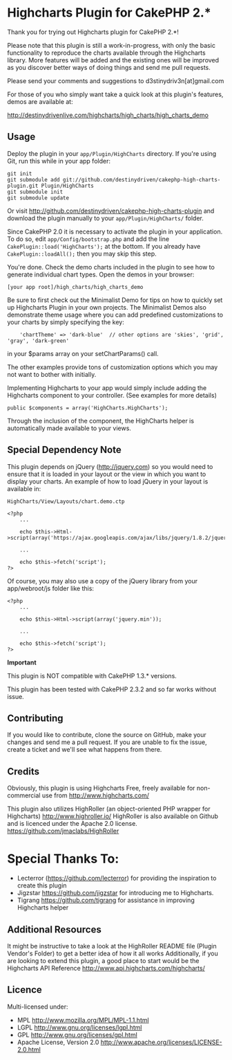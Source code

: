 # Highcharts Plugin for CakePHP 2.* #

Thank you for trying out Highcharts plugin for CakePHP 2.*!

Please note that this plugin is still a work-in-progress, with only the basic
functionality to reproduce the charts available through the Highcharts library.
More features will be added and the existing ones will be improved as you discover better ways of doing things and send me pull requests.

Please send your comments and suggestions to d3stinydriv3n[at]gmail.com

For those of you who simply want take a quick look at this plugin's features,  demos are available at:

<http://destinydrivenlive.com/highcharts/high_charts/high_charts_demo>

## Usage ##

Deploy the plugin in your `app/Plugin/HighCharts` directory. If you're using
Git, run this while in your app folder:

	git init
	git submodule add git://github.com/destinydriven/cakephp-high-charts-plugin.git Plugin/HighCharts
	git submodule init
	git submodule update

Or visit <http://github.com/destinydriven/cakephp-high-charts-plugin>
and download the plugin manually to your `app/Plugin/HighCharts/` folder.

Since CakePHP 2.0 it is necessary to activate the plugin in your application. To do so,
edit `app/Config/bootstrap.php` and add the line `CakePlugin::load('HighCharts');` at the
bottom. If you already have `CakePlugin::loadAll();` then you may skip this step.

You're done. Check the demo charts included in the plugin to see how to generate
individual chart types. Open the demos in your browser:

	[your app root]/high_charts/high_charts_demo

Be sure to first check out the Minimalist Demo for tips on how to quickly set up Highcharts Plugin in your own projects.
The Minimalist Demos also demonstrate theme usage where you can add predefined customizations to your charts by simply
specifying the key:

        'chartTheme' => 'dark-blue'  // other options are 'skies', 'grid', 'gray', 'dark-green'

in your $params array on your setChartParams() call.

The other examples provide tons of customization options which you may not want to bother with initially.

Implementing Highcharts to your app would simply include adding the Highcharts component to your controller. (See examples for more details)

	public $components = array('HighCharts.HighCharts');

Through the inclusion of the component, the HighCharts helper is automatically made available to your views.

## Special Dependency Note ##

This plugin depends on jQuery (<http://jquery.com>) so you would need to ensure that it is loaded in your layout or the
view in which you want to display your charts. An example of how to load jQuery in your layout is available in:

	HighCharts/View/Layouts/chart.demo.ctp

	<?php
		...

		echo $this->Html->script(array('https://ajax.googleapis.com/ajax/libs/jquery/1.8.2/jquery.min.js'));

		...

		echo $this->fetch('script');
	?>

Of course, you may also use a copy of the jQuery library from your app/webroot/js folder like this:

	<?php
		...

		echo $this->Html->script(array('jquery.min'));

		...

		echo $this->fetch('script');
	?>

**Important**

This plugin is NOT compatible with CakePHP 1.3.* versions.

This plugin has been tested with CakePHP 2.3.2 and so far works without issue.


## Contributing ##

If you would like to contribute, clone the source on GitHub, make your changes and send me a pull request.
If you are unable to fix the issue, create a ticket and we'll see what happens from there.

## Credits ##

Obviously, this plugin is using Highcharts Free, freely available for non-commercial use from
<http://www.highcharts.com/>

This plugin also utilizes HighRoller (an object-oriented PHP wrapper for Highcharts)
<http://www.highroller.io/>
HighRoller is also available on Github and is licenced under  the Apache 2.0 license.
<https://github.com/jmaclabs/HighRoller>

# Special Thanks To: #

* Lecterror (<https://github.com/lecterror>) for providing the inspiration to create this plugin
* Jigzstar <https://github.com/jigzstar> for introducing me to Highcharts.
* Tigrang <https://github.com/tigrang> for assistance in improving Highcharts helper


## Additional Resources ##
It might be instructive to take a look at the HighRoller README file (Plugin Vendor's Folder) to get a better idea of how it all works
Additionally, if you are looking to extend this plugin, a good place to start would be the Highcharts API Reference
<http://www.api.highcharts.com/highcharts/>

## Licence ##

Multi-licensed under:

* MPL <http://www.mozilla.org/MPL/MPL-1.1.html>
* LGPL <http://www.gnu.org/licenses/lgpl.html>
* GPL <http://www.gnu.org/licenses/gpl.html>
* Apache License, Version 2.0 <http://www.apache.org/licenses/LICENSE-2.0.html>

